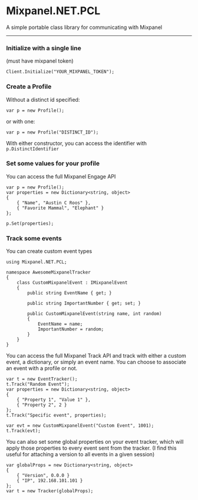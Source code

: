 # Mixpanel.NET.PCL

A simple portable class library for communicating with Mixpanel

---

### Initialize with a single line

(must have mixpanel token)

```
Client.Initialize("YOUR_MIXPANEL_TOKEN");
```

### Create a Profile

Without a distinct id specified:
```
var p = new Profile();
```
or with one:
```
var p = new Profile("DISTINCT_ID");
```

With either constructor, you can access the identifier with ```p.DistinctIdentifier```

### Set some values for your profile

You can access the full Mixpanel Engage API

```
var p = new Profile();
var properties = new Dictionary<string, object>
{
    { "Name", "Austin C Roos" },
    { "Favorite Mammal", "Elephant" }
};

p.Set(properties);
```

### Track some events

You can create custom event types
```
using Mixpanel.NET.PCL;

namespace AwesomeMixpanelTracker
{
    class CustomMixpanelEvent : IMixpanelEvent
    {
        public string EventName { get; }
        
        public string ImportantNumber { get; set; }
        
        public CustomMixpanelEvent(string name, int random)
        {
            EventName = name;
            ImportantNumber = random;
        }
    }
}
```
You can access the full Mixpanel Track API and track with either a custom event, a dictionary, or simply an event name.  You can choose to associate an event with a profile or not.

```
var t = new EventTracker();
t.Track("Random Event");
var properties = new Dictionary<string, object>
{
    { "Property 1", "Value 1" },
    { "Property 2", 2 }
};
t.Track("Specific event", properties);

var evt = new CustomMixpanelEvent("Custom Event", 1001);
t.Track(evt);
```

You can also set some global properties on your event tracker, which will apply those properties to every event sent from the tracker.  (I find this useful for attaching a version to all events in a given session)

```
var globalProps = new Dictionary<string, object>
{
    { "Version", 0.0.0 }
    { "IP", 192.168.101.101 }
};
var t = new Tracker(globalProps);
```

